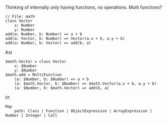 
Thinking of internally only having functions, no operations.
Multi functions?

    // File: math
    class Vector
        x: Number
        y: Number
    add(a: Number, b: Number) => a + b
    add(a: Vector, b: Number) => Vector(a.x + b, a.y + b)
    add(a: Number, b: Vector) => add(b, a)

Ast

    $math.Vector = class Vector
        x: $Number
        y: $Number
    $math.add = MultiFunction
        (a: $Number, b: $Number) => a + b
        (a: $math.Vector, b: $Number) => $math.Vector(a.x + b, a.y + b)
        (a: $Number, b: $math.Vector) => add(b, a)

Irt

    Map
        path: Class | Function | ObjectExpression | ArrayExpression | Number | Integer | Call
